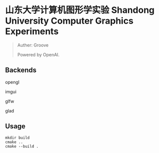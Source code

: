 # 山东大学计算机图形学实验 Shandong University Computer Graphics Experiments

> Auther: Groove
>
> Powered by OpenAI.

## Backends

opengl

imgui

glfw

glad

## Usage

```shell
mkdir build
cmake ..
cmake --build .
```
